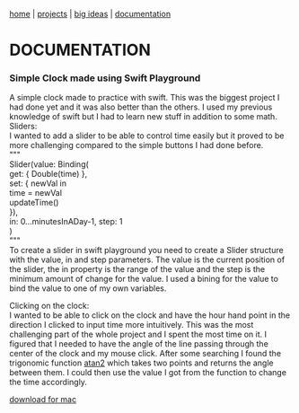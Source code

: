 [home](https://sanduran.github.io) | [projects](https://sanduran.github.io/projects) | [big ideas](https://sanduran.github.io/big_ideas) | [documentation](https://sanduran.github.io/documentation)

# DOCUMENTATION
### Simple Clock made using Swift Playground
A simple clock made to practice with swift. This was the biggest project I had done yet and it was also better than the others. I used my previous knowledge of swift but I had to learn new stuff in addition to some math.  
Sliders:  
I wanted to add a slider to be able to control time easily but it proved to be more challenging compared to the simple buttons I had done before.  
"""  
Slider(value: Binding(  
  get: { Double(time) },  
  set: { newVal in  
    time = newVal  
    updateTime()  
  }),  
    in: 0...minutesInADay-1, step: 1  
)  
"""  
To create a slider in swift playground you need to create a Slider structure with the value, in and step parameters. The value is the current position of the slider, the in property is the range of the value and the step is the minimum amount of change for the value. I used a bining for the value to bind the value to one of my own variables.

Clicking on the clock:  
I wanted to be able to click on the clock and have the hour hand point in the direction I clicked to input time more intuitively. This was the most challenging part of the whole project and I spent the most time on it. I figured that I needed to have the angle of the line passing through the center of the clock and my mouse click. After some searching I found the trigonomic function [atan2](https://en.wikipedia.org/wiki/Atan2) which takes two points and returns the angle between them. I could then use the value I got from the function to change the time accordingly.  

[download for mac](https://sanduran.github.io/assets/swiftClock/ClockV2.zip)
